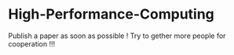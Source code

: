 # High-Performance-Computing
Publish a paper as soon as possible !
Try to gether more people for cooperation !!!
